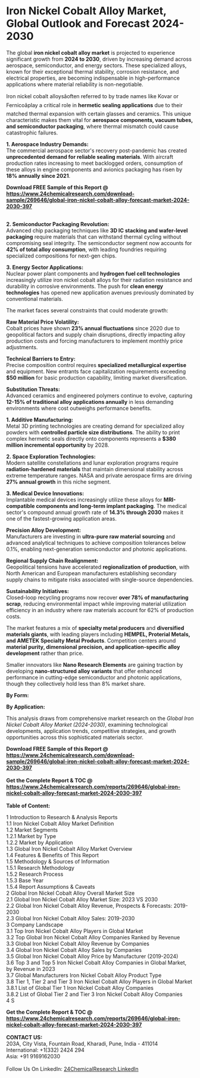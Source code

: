 <h1>Iron Nickel Cobalt Alloy Market, Global Outlook and Forecast 2024-2030</h1><p>The global <strong>iron nickel cobalt alloy market</strong> is projected to experience significant growth from <strong>2024 to 2030</strong>, driven by increasing demand across aerospace, semiconductor, and energy sectors. These specialized alloys, known for their exceptional thermal stability, corrosion resistance, and electrical properties, are becoming indispensable in high-performance applications where material reliability is non-negotiable.</p><p>Iron nickel cobalt alloysâoften referred to by trade names like Kovar or Fernicoâplay a critical role in <strong>hermetic sealing applications</strong> due to their matched thermal expansion with certain glasses and ceramics. This unique characteristic makes them vital for <strong>aerospace components, vacuum tubes, and semiconductor packaging</strong>, where thermal mismatch could cause catastrophic failures.</p><p><strong>1. Aerospace Industry Demands:</strong><br>
The commercial aerospace sector's recovery post-pandemic has created <strong>unprecedented demand for reliable sealing materials</strong>. With aircraft production rates increasing to meet backlogged orders, consumption of these alloys in engine components and avionics packaging has risen by <strong>18% annually since 2021</strong>.</p><div><b>Download FREE Sample of this Report @ 
            <a href="https://www.24chemicalresearch.com/download-sample/269646/global-iron-nickel-cobalt-alloy-forecast-market-2024-2030-397">
            https://www.24chemicalresearch.com/download-sample/269646/global-iron-nickel-cobalt-alloy-forecast-market-2024-2030-397</a></b></div><br><p><strong>2. Semiconductor Packaging Revolution:</strong><br>
Advanced chip packaging techniques like <strong>3D IC stacking and wafer-level packaging</strong> require materials that can withstand thermal cycling without compromising seal integrity. The semiconductor segment now accounts for <strong>42% of total alloy consumption</strong>, with leading foundries requiring specialized compositions for next-gen chips.</p><p><strong>3. Energy Sector Applications:</strong><br>
Nuclear power plant components and <strong>hydrogen fuel cell technologies</strong> increasingly utilize iron nickel cobalt alloys for their radiation resistance and durability in corrosive environments. The push for <strong>clean energy technologies</strong> has opened new application avenues previously dominated by conventional materials.</p><p>The market faces several constraints that could moderate growth:</p><p><strong>Raw Material Price Volatility:</strong><br>
	Cobalt prices have shown <strong>23% annual fluctuations</strong> since 2020 due to geopolitical factors and supply chain disruptions, directly impacting alloy production costs and forcing manufacturers to implement monthly price adjustments.</p><p><strong>Technical Barriers to Entry:</strong><br>
	Precise composition control requires <strong>specialized metallurgical expertise</strong> and equipment. New entrants face capitalization requirements exceeding <strong>$50 million</strong> for basic production capability, limiting market diversification.</p><p><strong>Substitution Threats:</strong><br>
	Advanced ceramics and engineered polymers continue to evolve, capturing <strong>12-15% of traditional alloy applications annually</strong> in less demanding environments where cost outweighs performance benefits.</p><p><strong>1. Additive Manufacturing:</strong><br>
Metal 3D printing technologies are creating demand for specialized alloy powders with <strong>controlled particle size distributions</strong>. The ability to print complex hermetic seals directly onto components represents a <strong>$380 million incremental opportunity</strong> by 2028.</p><p><strong>2. Space Exploration Technologies:</strong><br>
Modern satellite constellations and lunar exploration programs require <strong>radiation-hardened materials</strong> that maintain dimensional stability across extreme temperature ranges. NASA and private aerospace firms are driving <strong>27% annual growth</strong> in this niche segment.</p><p><strong>3. Medical Device Innovations:</strong><br>
Implantable medical devices increasingly utilize these alloys for <strong>MRI-compatible components and long-term implant packaging</strong>. The medical sector's compound annual growth rate of <strong>14.3% through 2030</strong> makes it one of the fastest-growing application areas.</p><p><strong>Precision Alloy Development:</strong><br>
	Manufacturers are investing in <strong>ultra-pure raw material sourcing</strong> and advanced analytical techniques to achieve composition tolerances below 0.1%, enabling next-generation semiconductor and photonic applications.</p><p><strong>Regional Supply Chain Realignment:</strong><br>
	Geopolitical tensions have accelerated <strong>regionalization of production</strong>, with North American and European manufacturers establishing secondary supply chains to mitigate risks associated with single-source dependencies.</p><p><strong>Sustainability Initiatives:</strong><br>
	Closed-loop recycling programs now recover <strong>over 78% of manufacturing scrap</strong>, reducing environmental impact while improving material utilization efficiency in an industry where raw materials account for 62% of production costs.</p><p>The market features a mix of <strong>specialty metal producers</strong> and <strong>diversified materials giants</strong>, with leading players including <strong>HEMPEL, Proterial Metals, and AMETEK Specialty Metal Products</strong>. Competition centers around <strong>material purity, dimensional precision, and application-specific alloy development</strong> rather than price.</p><p>Smaller innovators like <strong>Nano Research Elements</strong> are gaining traction by developing <strong>nano-structured alloy variants</strong> that offer enhanced performance in cutting-edge semiconductor and photonic applications, though they collectively hold less than 8% market share.</p><p><strong>By Form:</strong></p><p><strong>By Application:</strong></p><p>This analysis draws from comprehensive market research on the <em>Global Iron Nickel Cobalt Alloy Market (2024-2030)</em>, examining technological developments, application trends, competitive strategies, and growth opportunities across this sophisticated materials sector.</p><div><b>Download FREE Sample of this Report @ 
            <a href="https://www.24chemicalresearch.com/download-sample/269646/global-iron-nickel-cobalt-alloy-forecast-market-2024-2030-397">
            https://www.24chemicalresearch.com/download-sample/269646/global-iron-nickel-cobalt-alloy-forecast-market-2024-2030-397</a></b></div><br><div><b>Get the Complete Report & TOC @ 
            <a href="https://www.24chemicalresearch.com/reports/269646/global-iron-nickel-cobalt-alloy-forecast-market-2024-2030-397">
            https://www.24chemicalresearch.com/reports/269646/global-iron-nickel-cobalt-alloy-forecast-market-2024-2030-397</a></b></div><br>
            <b>Table of Content:</b><p>1 Introduction to Research & Analysis Reports<br />
    1.1 Iron Nickel Cobalt Alloy Market Definition<br />
    1.2 Market Segments<br />
        1.2.1 Market by Type<br />
        1.2.2 Market by Application<br />
    1.3 Global Iron Nickel Cobalt Alloy Market Overview<br />
    1.4 Features & Benefits of This Report<br />
    1.5 Methodology & Sources of Information<br />
        1.5.1 Research Methodology<br />
        1.5.2 Research Process<br />
        1.5.3 Base Year<br />
        1.5.4 Report Assumptions & Caveats<br />
2 Global Iron Nickel Cobalt Alloy Overall Market Size<br />
    2.1 Global Iron Nickel Cobalt Alloy Market Size: 2023 VS 2030<br />
    2.2 Global Iron Nickel Cobalt Alloy Revenue, Prospects & Forecasts: 2019-2030<br />
    2.3 Global Iron Nickel Cobalt Alloy Sales: 2019-2030<br />
3 Company Landscape<br />
    3.1 Top Iron Nickel Cobalt Alloy Players in Global Market<br />
    3.2 Top Global Iron Nickel Cobalt Alloy Companies Ranked by Revenue<br />
    3.3 Global Iron Nickel Cobalt Alloy Revenue by Companies<br />
    3.4 Global Iron Nickel Cobalt Alloy Sales by Companies<br />
    3.5 Global Iron Nickel Cobalt Alloy Price by Manufacturer (2019-2024)<br />
    3.6 Top 3 and Top 5 Iron Nickel Cobalt Alloy Companies in Global Market, by Revenue in 2023<br />
    3.7 Global Manufacturers Iron Nickel Cobalt Alloy Product Type<br />
    3.8 Tier 1, Tier 2 and Tier 3 Iron Nickel Cobalt Alloy Players in Global Market<br />
        3.8.1 List of Global Tier 1 Iron Nickel Cobalt Alloy Companies<br />
        3.8.2 List of Global Tier 2 and Tier 3 Iron Nickel Cobalt Alloy Companies<br />
4 S</p><div><b>Get the Complete Report & TOC @ 
            <a href="https://www.24chemicalresearch.com/reports/269646/global-iron-nickel-cobalt-alloy-forecast-market-2024-2030-397">
            https://www.24chemicalresearch.com/reports/269646/global-iron-nickel-cobalt-alloy-forecast-market-2024-2030-397</a></b></div><br><b>CONTACT US:</b><br>
            203A, City Vista, Fountain Road, Kharadi, Pune, India - 411014<br>
            International: +1(332) 2424 294<br>
            Asia: +91 9169162030 <br><br>
            Follow Us On LinkedIn: <a href="https://www.linkedin.com/company/24chemicalresearch/">24ChemicalResearch LinkedIn</a>